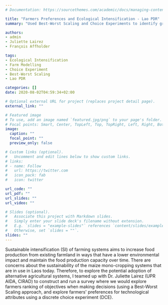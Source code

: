 ```yaml
---
# Documentation: https://sourcethemes.com/academic/docs/managing-content/

title: "Farmers Preferences and Ecological Intensification - Lao PDR"
summary: "Used Best-Worst Scaling and Choice Experiments to identify groups of preferences for technological attributes of new farm technologies "

authors: 
- admin
- Juliette Lairez
- François Affholder

tags: 
- Ecological Intensification
- Farm Modelling
- Choice Experiment
- Best-Worst Scaling
- Lao PDR

categories: []
date: 2020-08-02T04:59:34+02:00

# Optional external URL for project (replaces project detail page).
external_link: ""

# Featured image
# To use, add an image named `featured.jpg/png` to your page's folder.
# Focal points: Smart, Center, TopLeft, Top, TopRight, Left, Right, BottomLeft, Bottom, BottomRight.
image:
  caption: ""
  focal_point: ""
  preview_only: false

# Custom links (optional).
#   Uncomment and edit lines below to show custom links.
# links:
# - name: Follow
#   url: https://twitter.com
#   icon_pack: fab
#   icon: twitter

url_code: ""
url_pdf: ""
url_slides: ""
url_video: ""

# Slides (optional).
#   Associate this project with Markdown slides.
#   Simply enter your slide deck's filename without extension.
#   E.g. `slides = "example-slides"` references `content/slides/example-slides.md`.
#   Otherwise, set `slides = ""`.
slides: ""
---
```


Sustainable intensification (SI) of farming systems aims to increase food production from existing farmland in ways that have a lower environmental impact and maintain the food production capacity over time. There are concerns about the sustainability of the maize mono-cropping systems that are in use in Laos today. Therefore, to explore the potential adoption of alternative agricultural systems, I teamed up with Dr. Juliette Lairez (UPR AIDA, CIRAD) to construct and run a survey where we would explore farmers ranking of objectives when making decisions (using a Best-Worst Scaling approach, and explore farmers' preferences for technological attributes using a discrete choice experiment (DCE).


